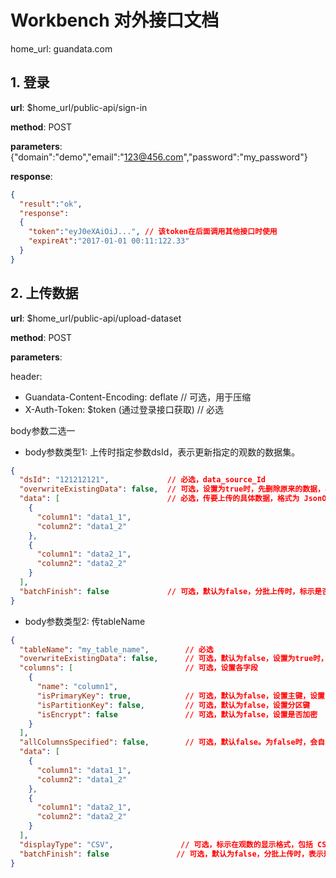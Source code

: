 # Workbench 对外接口文档

home_url: guandata.com

## 1. 登录

**url**: $home_url/public-api/sign-in

**method**: POST

**parameters**: {"domain":"demo","email":"123@456.com","password":"my_password"}

**response**:

```json
{
  "result":"ok",
  "response":
  {
    "token":"eyJ0eXAiOiJ...", // 该token在后面调用其他接口时使用
    "expireAt":"2017-01-01 00:11:122.33"
  }
}
```



## 2. 上传数据

**url**: $home_url/public-api/upload-dataset

**method**: POST

**parameters**:

header:

* Guandata-Content-Encoding: deflate            // 可选，用于压缩
* X-Auth-Token:  $token (通过登录接口获取)    // 必选

body参数二选一

* body参数类型1:    上传时指定参数dsId，表示更新指定的观数的数据集。

```json
{
  "dsId": "121212121",             // 必选，data_source_Id
  "overwriteExistingData": false,  // 可选，设置为true时，先删除原来的数据，再上传。仅在设置dsId时有效
  "data": [                        // 必选，传要上传的具体数据，格式为 JsonObjectArray
    {
      "column1": "data1_1",
      "column2": "data1_2"
    },
    {
      "column1": "data2_1",
      "column2": "data2_2"
    }
  ],
  "batchFinish": false             // 可选，默认为false，分批上传时，标示是否上传完毕
}
```

* body参数类型2: 传tableName

```json
{
  "tableName": "my_table_name",        // 必选
  "overwriteExistingData": false,      // 可选，默认为false，设置为true时，先删除原来的数据，再上传。仅在设置dsId时有效
  "columns": [                         // 可选，设置各字段
    {
      "name": "column1",
      "isPrimaryKey": true,            // 可选，默认为false，设置主键，设置了primaryKey后，多次上传时会更新原有数据，否则，会追加到原有数据后
      "isPartitionKey": false,         // 可选，默认为false，设置分区键
      "isEncrypt": false               // 可选，默认为false，设置是否加密
    }
  ],
  "allColumnsSpecified": false,        // 可选，默认false。为false时，会自动检查data中的字段并推测类型上传到观数，为true时，表示columns中指定了所有字段，那么，data中的多余字段会过滤掉。
  "data": [
    {
      "column1": "data1_1",
      "column2": "data1_2"
    },
    {
      "column1": "data2_1",
      "column2": "data2_2"
    }
  ],
  "displayType": "CSV",               // 可选，标示在观数的显示格式，包括 CSV, EXCEL, DATAFUSION, DATAFLOW, MYSQL, KR3000, PUBLIC, WEIXIN, POSTGRESQL, GREENPLUM, CARD     // 是否需要全部给出，还是只给客户用到的几种就行了？
  "batchFinish": false               // 可选，默认为false，分批上传时，表示是否是最后一批。
}
```

